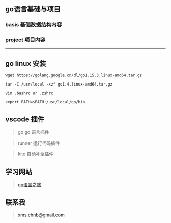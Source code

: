 ## go语言基础与项目
### basis 基础数据结构内容
### project 项目内容

---

## go linux 安装
```shell
wget https://golang.google.cn/dl/go1.15.3.linux-amd64.tar.gz

tar -C /usr/local -xzf go1.4.linux-amd64.tar.gz

vim .bashrc or .zshrc

export PATH=$PATH:/usr/local/go/bin
```

## vscode 插件
> go go 语言插件

> runner 运行代码插件

> kite 自动补全插件

## 学习网站
> [go语言之旅](https://tour.go-zh.org/flowcontrol/8)


## 联系我
> xms.chnb@gmail.com

